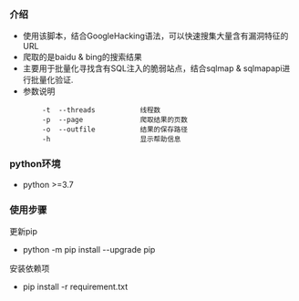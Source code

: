 
### 介绍
* 使用该脚本，结合GoogleHacking语法，可以快速搜集大量含有漏洞特征的URL
* 爬取的是baidu & bing的搜索结果
* 主要用于批量化寻找含有SQL注入的脆弱站点，结合sqlmap & sqlmapapi进行批量化验证.
* 参数说明
```
        -t  --threads           线程数
        -p  --page              爬取结果的页数
        -o  --outfile           结果的保存路径
        -h                      显示帮助信息     
```
### python环境
* python >=3.7
### 使用步骤
更新pip</br>
- python -m pip install --upgrade pip 

安装依赖项</br>
- pip install -r requirement.txt



